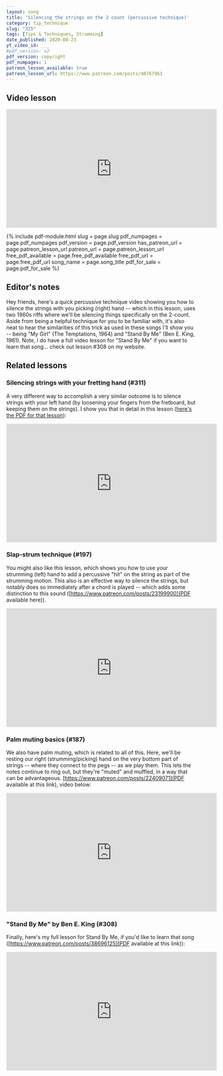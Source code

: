 ```yaml
---
layout: song
title: 'Silencing the strings on the 2 count (percussive technique)'
category: tip_technique
slug: "325"
tags: [Tips & Techniques, Strumming]
date_published: 2020-08-23
yt_video_id: ___
#pdf_version: v2
pdf_version: copyright
pdf_numpages: 1
patreon_lesson_available: true
patreon_lesson_url: https://www.patreon.com/posts/40767963
---
```




## Video lesson

<!-- Coming soon! -->

<iframe width="560" height="315" src="https://www.youtube.com/embed/kOaSSC3xQq0" frameborder="0" allow="accelerometer; autoplay; encrypted-media; gyroscope; picture-in-picture" allowfullscreen></iframe>

{% include pdf-module.html slug = page.slug pdf_numpages = page.pdf_numpages pdf_version = page.pdf_version has_patreon_url = page.patreon_lesson_url patreon_url = page.patreon_lesson_url free_pdf_available = page.free_pdf_available free_pdf_url = page.free_pdf_url song_name = page.song_title pdf_for_sale = page.pdf_for_sale %}

## Editor's notes

Hey friends, here's a quick percussive technique video showing you how to silence the strings with you picking (right) hand -- which in this lesson, uses two 1960s riffs where we'll be silencing things specifically on the 2-count. Aside from being a helpful technique for you to be familiar with, it's also neat to hear the similarities of this trick as used in these songs I'll show you -- being "My Girl" (The Temptations, 1964) and "Stand By Me" (Ben E. King, 1961). Note, I do have a full video lesson for "Stand By Me" if you want to learn that song... check out lesson #308 on my website.

## Related lessons

### Silencing strings with your fretting hand (#311)

A very different way to accomplish a very similar outcome is to silence strings with your left hand (by loosening your fingers from the fretboard, but keeping them on the strings). I show you that in detail in this lesson ([here's the PDF for that lesson](https://www.patreon.com/posts/39450599)):

<iframe width="560" height="315" src="https://www.youtube.com/embed/_JjZ2pZc3l8" frameborder="0" allow="accelerometer; autoplay; encrypted-media; gyroscope; picture-in-picture" allowfullscreen></iframe>

### Slap-strum technique (#197)

You might also like this lesson, which shows you how to use your strumming (left) hand to add a percussive "hit" on the string as part of the strumming motion. This also is an effective way to silence the strings, but notably does so immediately after a chord is played -- which adds some distinction to this sound ([https://www.patreon.com/posts/23199900](PDF available here)).

<iframe width="560" height="315" src="https://www.youtube.com/embed/iQ7pLK4oUEc?showinfo=0" frameborder="0" allowfullscreen></iframe>

### Palm muting basics (#187)

We also have palm muting, which is related to all of this. Here, we'll be resting our right (strumming/picking) hand on the very bottom part of strings -- where they connect to the pegs -- as we play them. This lets the notes continue to ring out, but they're "muted" and muffled, in a way that can be advantageous. [https://www.patreon.com/posts/22409071](PDF available at this link), video below:

<iframe width="560" height="315" src="https://www.youtube.com/embed/ZLCC-HqI6CY?showinfo=0" frameborder="0" allowfullscreen></iframe>

### "Stand By Me" by Ben E. King (#308)

Finally, here's my full lesson for Stand By Me, if you'd like to learn that song ([https://www.patreon.com/posts/38696125](PDF available at this link)):

<iframe width="560" height="315" src="https://www.youtube.com/embed/sSXs-SAmqwQ" frameborder="0" allow="accelerometer; autoplay; encrypted-media; gyroscope; picture-in-picture" allowfullscreen></iframe>
